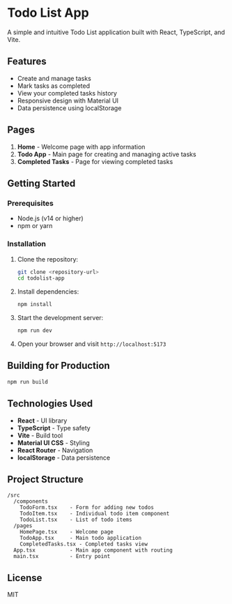 # Todo List App

A simple and intuitive Todo List application built with React, TypeScript, and Vite.

## Features

- Create and manage tasks
- Mark tasks as completed
- View your completed tasks history
- Responsive design with Material UI
- Data persistence using localStorage

## Pages

1. **Home** - Welcome page with app information
2. **Todo App** - Main page for creating and managing active tasks
3. **Completed Tasks** - Page for viewing completed tasks

## Getting Started

### Prerequisites

- Node.js (v14 or higher)
- npm or yarn

### Installation

1. Clone the repository:
   ```bash
   git clone <repository-url>
   cd todolist-app
   ```

2. Install dependencies:
   ```bash
   npm install
   ```

3. Start the development server:
   ```bash
   npm run dev
   ```

4. Open your browser and visit `http://localhost:5173`

## Building for Production

```bash
npm run build
```

## Technologies Used

- **React** - UI library
- **TypeScript** - Type safety
- **Vite** - Build tool
- **Material UI CSS** - Styling
- **React Router** - Navigation
- **localStorage** - Data persistence

## Project Structure

```
/src
  /components
    TodoForm.tsx    - Form for adding new todos
    TodoItem.tsx    - Individual todo item component
    TodoList.tsx    - List of todo items
  /pages
    HomePage.tsx    - Welcome page
    TodoApp.tsx     - Main todo application
    CompletedTasks.tsx - Completed tasks view
  App.tsx           - Main app component with routing
  main.tsx          - Entry point
```

## License

MIT
